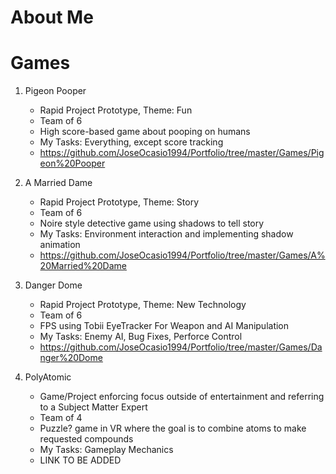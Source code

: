 ﻿
# About Me

# Games

1. Pigeon Pooper
     * Rapid Project Prototype, Theme: Fun
     * Team of 6
     * High score-based game about pooping on humans
     * My Tasks: Everything, except score tracking
     * https://github.com/JoseOcasio1994/Portfolio/tree/master/Games/Pigeon%20Pooper

2. A Married Dame
     * Rapid Project Prototype, Theme: Story
     * Team of 6
     * Noire style detective game using shadows to tell story
     * My Tasks: Environment interaction and implementing shadow animation
     * https://github.com/JoseOcasio1994/Portfolio/tree/master/Games/A%20Married%20Dame

3. Danger Dome
     * Rapid Project Prototype, Theme: New Technology
     * Team of 6
     * FPS using Tobii EyeTracker For Weapon and AI Manipulation
     * My Tasks: Enemy AI, Bug Fixes, Perforce Control
     * https://github.com/JoseOcasio1994/Portfolio/tree/master/Games/Danger%20Dome

4. PolyAtomic
     * Game/Project enforcing focus outside of entertainment and referring to a Subject Matter Expert
     * Team of 4
     * Puzzle? game in VR where the goal is to combine atoms to make requested compounds
     * My Tasks: Gameplay Mechanics
     * LINK TO BE ADDED